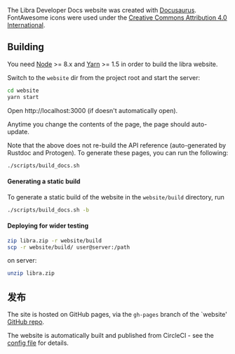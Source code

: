 The Libra Developer Docs website was created with [Docusaurus](https://docusaurus.io/).
FontAwesome icons were used under the
[Creative Commons Attribution 4.0 International](https://fontawesome.com/license).

## Building

You need [Node](https://nodejs.org/en/) >= 8.x and
[Yarn](https://yarnpkg.com/en/) >= 1.5 in order to build the libra website.

Switch to the `website` dir from the project root and start the server:
```bash
cd website
yarn start
```

Open http://localhost:3000 (if doesn't automatically open).

Anytime you change the contents of the page, the page should auto-update.

Note that the above does not re-build the API reference (auto-generated by
Rustdoc and Protogen). To generate these pages, you can run the following:
```bash
./scripts/build_docs.sh
```

#### Generating a static build

To generate a static build of the website in the `website/build` directory, run
```bash
./scripts/build_docs.sh -b
```

#### Deploying for wider testing

```bash
zip libra.zip -r website/build
scp -r website/build/ user@server:/path
```

on server:
```bash
unzip libra.zip
```

## 发布

The site is hosted on GitHub pages, via the `gh-pages` branch of the `website'
[GitHub repo](https://github.com/libra/website).

The website is automatically built and published from CircleCI - see the
[config file](https://github.com/libra/website/blob/master/.circleci/config.yml)
for details.
